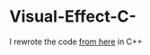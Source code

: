 # Visual-Effect-C-
I rewrote the code [from here](https://github.com/InsertXman/Visual-Effect) in C++
